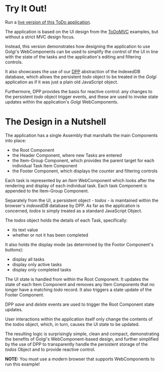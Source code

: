 # Try It Out!

Run a [live version of this ToDo application](https://robtweed.github.io/golgi/examples/todo/).

The application is based on the UI design from the [ToDoMVC](https://todomvc.com/) examples,
but without a strict MVC design focus.  

Instead, this version demonstrates how designing the application to use Golgi's WebComponents 
can be used to simplify the control of the UI in line with the state of the tasks and
the application's editing and filtering controls.

It also showcases the use of our 
[DPP](https://github.com/robtweed/DPP) abstraction of the IndexedDB database, which 
allows the persistent *todo* object to be treated in the *Golgi* application as if it was
just a plain old JavaScript object.

Furthermore, DPP provides the basis for reactive control: any changes to the persistent
*todo* object trigger events, and these are used to invoke state updates within the 
application's *Golgi* WebComponents.

# The Design in a Nutshell

The application has a single Assembly that marshalls the main Components into place:

- the Root Component
- the Header Component, where new Tasks are entered
- the Item-Group Component, which provides the parent target for each individual Task Item Component
- the Footer Component, which displays the counter and filtering controls

Each task is represented by an *Item* WebComponent which looks after the rendering and display of
each individual task. Each task Component is appended to the Item-Group Component.

Separately from the UI, a persistent object - *todos* - is maintained within the browser's
*indexedDB* database by DPP.  As far as the application is concerned, *todos* is simply
treated as a standard JavaScript Object.

The *todos* object holds the details of each Task, specifically:

- its text value
- whether or not it has been completed

It also holds the display mode (as determined by the Footor Component's buttons):

- display all tasks
- display only active tasks
- display only completed tasks

The UI state is handled from within the Root Component.  It updates the state of each
Item Component and removes any Item Components that no longer have a matching *todo* record.
It also triggers a state update of the Footer Component.

DPP *save* and *delete* events are used to trigger the Root Component state updates.

User interactions within the application itself only change the contents of the *todos* object, which,
in turn, causes the UI state to be updated.

The resulting logic is surprisingly simple, clean and compact, demonstrating the benefits
of Golgi's WebComponent-based design, and further simplified by the use of DPP to 
transparently handle the persistent storage of the *todos* Object and to provide
reactive control.

**NOTE:** You must use a modern browser that supports WebComponents to run this example!

